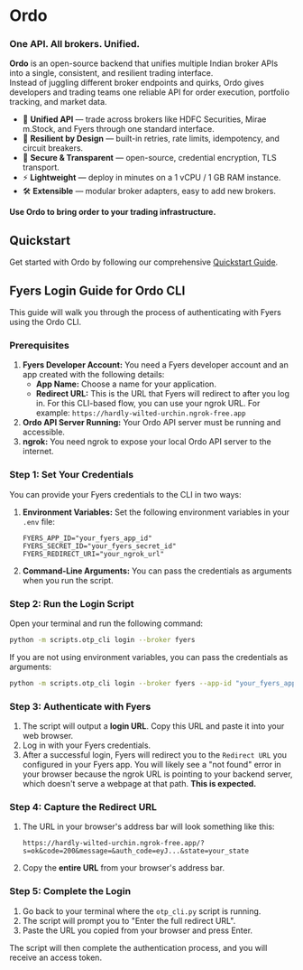 # Ordo
### One API. All brokers. Unified.

**Ordo** is an open-source backend that unifies multiple Indian broker APIs into a single, consistent, and resilient trading interface.  
Instead of juggling different broker endpoints and quirks, Ordo gives developers and trading teams one reliable API for order execution, portfolio tracking, and market data.

- 🔗 **Unified API** — trade across brokers like HDFC Securities, Mirae m.Stock, and Fyers through one standard interface.  
- 🔄 **Resilient by Design** — built-in retries, rate limits, idempotency, and circuit breakers.  
- 🔐 **Secure & Transparent** — open-source, credential encryption, TLS transport.  
- ⚡ **Lightweight** — deploy in minutes on a 1 vCPU / 1 GB RAM instance.  
- 🛠️ **Extensible** — modular broker adapters, easy to add new brokers.  

**Use Ordo to bring order to your trading infrastructure.**

## Quickstart

Get started with Ordo by following our comprehensive [Quickstart Guide](docs/quickstart.md).

## Fyers Login Guide for Ordo CLI

This guide will walk you through the process of authenticating with Fyers using the Ordo CLI.

### Prerequisites

1.  **Fyers Developer Account:** You need a Fyers developer account and an app created with the following details:
    *   **App Name:** Choose a name for your application.
    *   **Redirect URL:** This is the URL that Fyers will redirect to after you log in. For this CLI-based flow, you can use your ngrok URL. For example: `https://hardly-wilted-urchin.ngrok-free.app`
2.  **Ordo API Server Running:** Your Ordo API server must be running and accessible.
3.  **ngrok:** You need ngrok to expose your local Ordo API server to the internet.

### Step 1: Set Your Credentials

You can provide your Fyers credentials to the CLI in two ways:

1.  **Environment Variables:** Set the following environment variables in your `.env` file:
    ```
    FYERS_APP_ID="your_fyers_app_id"
    FYERS_SECRET_ID="your_fyers_secret_id"
    FYERS_REDIRECT_URI="your_ngrok_url"
    ```
2.  **Command-Line Arguments:** You can pass the credentials as arguments when you run the script.

### Step 2: Run the Login Script

Open your terminal and run the following command:

```bash
python -m scripts.otp_cli login --broker fyers
```

If you are not using environment variables, you can pass the credentials as arguments:

```bash
python -m scripts.otp_cli login --broker fyers --app-id "your_fyers_app_id" --secret-id "your_fyers_secret_id" --redirect-uri "your_ngrok_url"
```

### Step 3: Authenticate with Fyers

1.  The script will output a **login URL**. Copy this URL and paste it into your web browser.
2.  Log in with your Fyers credentials.
3.  After a successful login, Fyers will redirect you to the `Redirect URL` you configured in your Fyers app. You will likely see a "not found" error in your browser because the ngrok URL is pointing to your backend server, which doesn't serve a webpage at that path. **This is expected.**

### Step 4: Capture the Redirect URL

1.  The URL in your browser's address bar will look something like this:

    ```
    https://hardly-wilted-urchin.ngrok-free.app/?s=ok&code=200&message=&auth_code=eyJ...&state=your_state
    ```

2.  Copy the **entire URL** from your browser's address bar.

### Step 5: Complete the Login

1.  Go back to your terminal where the `otp_cli.py` script is running.
2.  The script will prompt you to "Enter the full redirect URL".
3.  Paste the URL you copied from your browser and press Enter.

The script will then complete the authentication process, and you will receive an access token.
